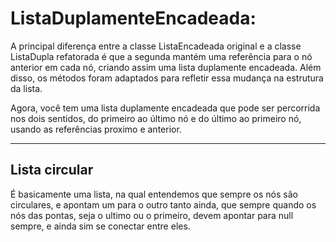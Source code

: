 # ListaDuplamenteEncadeada:

A principal diferença entre a classe ListaEncadeada original e a classe ListaDupla refatorada é que a segunda mantém uma referência para o nó anterior em cada nó, criando assim uma lista duplamente encadeada. Além disso, os métodos foram adaptados para refletir essa mudança na estrutura da lista.

Agora, você tem uma lista duplamente encadeada que pode ser percorrida nos dois sentidos, do primeiro ao último nó e do último ao primeiro nó, usando as referências proximo e anterior.

---

## Lista circular

É basicamente uma lista, na qual entendemos que sempre os nós são circulares, e apontam um para o outro
tanto ainda, que sempre quando os nós das pontas, seja o ultimo ou o primeiro, devem apontar para null sempre, e ainda sim
se conectar entre eles.